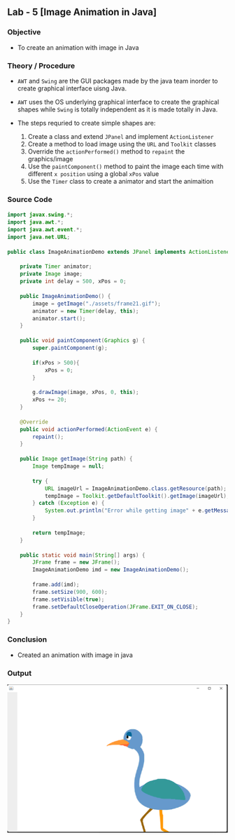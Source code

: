 ## Lab - 5 [Image Animation in Java]

### Objective

- To create an animation with image in Java

### Theory / Procedure

- `AWT` and `Swing` are the GUI packages made by the java team inorder to create graphical interface uisng Java.
- `AWT` uses the OS underlying graphical interface to create the graphical shapes while `Swing` is totally independent as it is made totally in Java.

- The steps requried to create simple shapes are:
    1. Create a class and extend `JPanel` and implement `ActionListener`
    2. Create a method to load image using the `URL` and `Toolkit` classes
    3. Override the `actionPerformed()` method to `repaint` the graphics/image
    4. Use the `paintComponent()` method to paint the image each time with different `x position` using a global `xPos` value
    5. Use the `Timer` class to create a animator and start the animaition

### Source Code

```java
import javax.swing.*;
import java.awt.*;
import java.awt.event.*;
import java.net.URL;

public class ImageAnimationDemo extends JPanel implements ActionListener {

    private Timer animator;
    private Image image;
    private int delay = 500, xPos = 0;

    public ImageAnimationDemo() {
        image = getImage("./assets/frame21.gif"); 
        animator = new Timer(delay, this);
        animator.start();
    }

    public void paintComponent(Graphics g) {
        super.paintComponent(g);

        if(xPos > 500){
            xPos = 0;
        }

        g.drawImage(image, xPos, 0, this);
        xPos += 20;
    }

    @Override
    public void actionPerformed(ActionEvent e) {
        repaint();
    }

    public Image getImage(String path) {
        Image tempImage = null;

        try {
            URL imageUrl = ImageAnimationDemo.class.getResource(path);
            tempImage = Toolkit.getDefaultToolkit().getImage(imageUrl);
        } catch (Exception e) {
            System.out.println("Error while getting image" + e.getMessage());
        }

        return tempImage;
    }
    
    public static void main(String[] args) {
        JFrame frame = new JFrame();
        ImageAnimationDemo imd = new ImageAnimationDemo();

        frame.add(imd);
        frame.setSize(900, 600);
        frame.setVisible(true);
        frame.setDefaultCloseOperation(JFrame.EXIT_ON_CLOSE);
    }
}
```

### Conclusion

- Created an animation with image in java

### Output

![image animation](./output/output-animation.gif)
